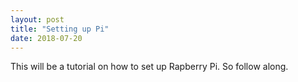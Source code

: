 ```yaml
---
layout: post
title: "Setting up Pi"
date: 2018-07-20
---
```


This will be a tutorial on how to set up Rapberry Pi. So follow along.
